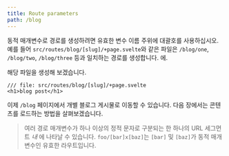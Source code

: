 ```yaml
---
title: Route parameters
path: /blog
---
```


동적 매개변수로 경로를 생성하려면 유효한 변수 이름 주위에 대괄호를 사용하십시오. 예를 들어 `src/routes/blog/[slug]/+page.svelte`와 같은 파일은 `/blog/one`, `/blog/two`, `/blog/three` 등과 일치하는 경로를 생성합니다. 에.

해당 파일을 생성해 보겠습니다.

```svelte
/// file: src/routes/blog/[slug]/+page.svelte
<h1>blog post</h1>
```

이제 `/blog` 페이지에서 개별 블로그 게시물로 이동할 수 있습니다. 다음 장에서는 콘텐츠를 로드하는 방법을 살펴보겠습니다.

> 여러 경로 매개변수가 하나 이상의 정적 문자로 구분되는 한 하나의 URL 세그먼트 _내_ 에 나타날 수 있습니다. `foo/[bar]x[baz]`는 `[bar]` 및 `[baz]`가 동적 매개변수인 유효한 라우트입니다.
